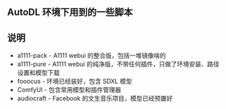 ## AutoDL 环境下用到的一些脚本

## 说明

- a1111-pack - A1111 webui 的整合版，包括一堆镜像啥的
- a1111-pure - A1111 webui 的纯净版，不带任何插件，只做了环境安装、路径设置和模型下载
- fooocus - 环境已经装好，包含 SDXL 模型
- ComfyUI - 包含常用模型和插件管理器
- audiocraft - Facebook 的文生音乐项目，模型已经预置好


